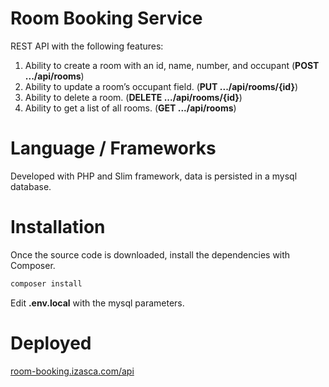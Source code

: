 # Room Booking Service

REST API with the following features:
1. Ability to create a room with an id, name, number, and occupant (**POST .../api/rooms**)
2. Ability to update a room’s occupant field. (**PUT .../api/rooms/{id}**)
3. Ability to delete a room. (**DELETE .../api/rooms/{id}**)
4. Ability to get a list of all rooms. (**GET .../api/rooms**)

# Language / Frameworks

Developed with PHP and Slim framework, data is persisted in a mysql database.

# Installation

Once the source code is downloaded, install the dependencies with Composer.

```sh
composer install
```

Edit **.env.local** with the mysql parameters. 

# Deployed

[room-booking.izasca.com/api](http://room-booking.izasca.com/api/rooms)